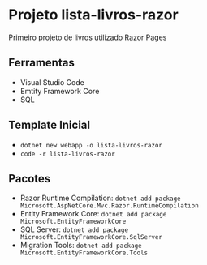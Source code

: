 # Projeto  lista-livros-razor
Primeiro projeto de livros utilizado Razor Pages

## Ferramentas
- Visual Studio Code
- Emtity Framework Core
- SQL

## Template Inicial
- ```dotnet new webapp -o lista-livros-razor```
- ```code -r lista-livros-razor```

## Pacotes 
- Razor Runtime Compilation: ```dotnet add package Microsoft.AspNetCore.Mvc.Razor.RuntimeCompilation```
- Entity Framework Core: ```dotnet add package Microsoft.EntityFrameworkCore```
- SQL Server: ```dotnet add package Microsoft.EntityFrameworkCore.SqlServer```
- Migration Tools: ```dotnet add package Microsoft.EntityFrameworkCore.Tools```

